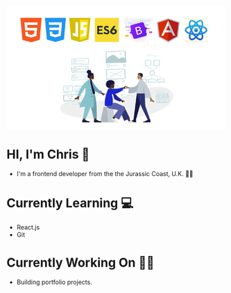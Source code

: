 ![](fewd.jpg)

# HI, I'm Chris 👋

- I'm a frontend developer from the the Jurassic Coast, U.K. 🏄‍♂️

# Currently Learning 💻
- React.js
- Git

# Currently Working On 👨‍🔧
- Building portfolio projects.

